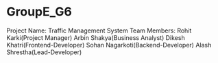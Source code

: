 # GroupE_G6
Project Name: Traffic Management System Team Members: Rohit Karki(Project Manager) Arbin Shakya(Business Analyst) Dikesh Khatri(Frontend-Developer) Sohan Nagarkoti(Backend-Developer) Alash Shrestha(Lead-Developer)
